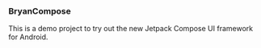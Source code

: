 ### BryanCompose
This is a demo project to try out the new Jetpack Compose UI framework for Android.
